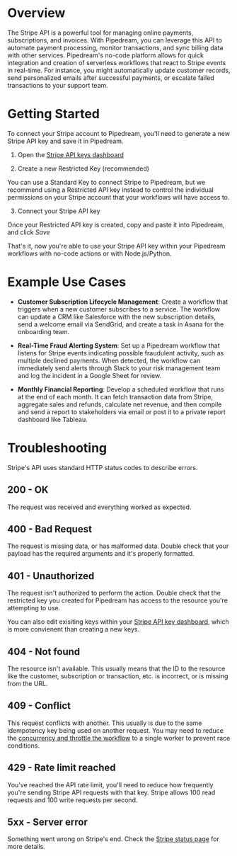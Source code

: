 # Overview

The Stripe API is a powerful tool for managing online payments, subscriptions, and invoices. With Pipedream, you can leverage this API to automate payment processing, monitor transactions, and sync billing data with other services. Pipedream's no-code platform allows for quick integration and creation of serverless workflows that react to Stripe events in real-time. For instance, you might automatically update customer records, send personalized emails after successful payments, or escalate failed transactions to your support team.


# Getting Started

To connect your Stripe account to Pipedream, you'll need to generate a new Stripe API key and save it in Pipedream.

1. Open the [Stripe API keys dashboard](https://dashboard.stripe.com/apikeys)


2. Create a new Restricted Key (recommended)

You can use a Standard Key to connect Stripe to Pipedream, but we recommend using a Restricted API key instead to control the individual permissions on your Stripe account that your workflows will have access to.

3. Connect your Stripe API key

Once your Restricted API key is created, copy and paste it into Pipedream, and click *Save*

That's it, now you're able to use your Stripe API key within your Pipedream workflows with no-code actions or with Node.js/Python.

# Example Use Cases

- **Customer Subscription Lifecycle Management**: Create a workflow that triggers when a new customer subscribes to a service. The workflow can update a CRM like Salesforce with the new subscription details, send a welcome email via SendGrid, and create a task in Asana for the onboarding team.

- **Real-Time Fraud Alerting System**: Set up a Pipedream workflow that listens for Stripe events indicating possible fraudulent activity, such as multiple declined payments. When detected, the workflow can immediately send alerts through Slack to your risk management team and log the incident in a Google Sheet for review.

- **Monthly Financial Reporting**: Develop a scheduled workflow that runs at the end of each month. It can fetch transaction data from Stripe, aggregate sales and refunds, calculate net revenue, and then compile and send a report to stakeholders via email or post it to a private report dashboard like Tableau.

# Troubleshooting

Stripe's API uses standard HTTP status codes to describe errors.

## 200 - OK

The request was received and everything worked as expected.

## 400 - Bad Request

The request is missing data, or has malformed data. Double check that your payload has the required arguments and it's properly formatted.

## 401 - Unauthorized

The request isn't authorized to perform the action. Double check that the restricted key you created for Pipedream has access to the resource you're attempting to use.

You can also edit exisiting keys within your [Stripe API key dashboard](https://dashboard.stripe.com/apikeys), which is more convienent than creating a new keys.

## 404 - Not found

The resource isn't available. This usually means that the ID to the resource like the customer, subscription or transaction, etc. is incorrect, or is missing from the URL.

## 409 - Conflict

This request conflicts with another. This usually is due to the same idempotency key being used on another request. You may need to reduce the [concurrency and throttle the workflow](https://pipedream.com/docs/workflows/concurrency-and-throttling) to a single worker to prevent race conditions.

## 429 - Rate limit reached

You've reached the API rate limit, you'll need to reduce how frequently you're sending Stripe API requests with that key. Stripe allows 100 read requests and 100 write requests per second.

## 5xx - Server error

Something went wrong on Stripe's end. Check the [Stripe status page](https://status.stripe.com/) for more details.